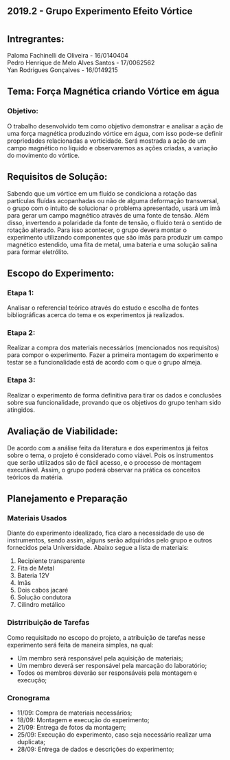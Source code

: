 ## 2019.2 - Grupo Experimento Efeito Vórtice
#
## Intregrantes:
Paloma Fachinelli de Oliveira - 16/0140404 <br />
Pedro Henrique de Melo Alves Santos - 17/0062562 <br />
Yan Rodrigues Gonçalves - 16/0149215

## Tema: Força Magnética criando Vórtice em água
### Objetivo: 
O trabalho desenvolvido tem como objetivo demonstrar e analisar a ação de uma força magnética produzindo vórtice em água, com isso pode-se definir propriedades relacionadas a vorticidade. Será mostrada a ação de um campo magnético no líquido e observaremos as ações criadas, a variação do movimento do vórtice.

## Requisitos de Solução:
Sabendo que um vórtice em um fluído se condiciona a rotação das partículas fluídas acopanhadas ou não de alguma deformação transversal, o grupo com o intuito de solucionar o problema apresentado, usará um imã para gerar um campo magnético através de uma fonte de tensão. Além disso, invertendo a polaridade da fonte de tensão, o fluído terá o sentido de rotação alterado. Para isso acontecer, o grupo devera montar o experimento utilizando componentes que são ímãs para produzir um campo magnético estendido, uma fita de metal, uma bateria e uma solução salina para formar eletrólito.

## Escopo do Experimento: 
### Etapa 1:
Analisar o referencial teórico através do estudo e escolha de fontes bibliográficas acerca do tema e os experimentos já realizados.
### Etapa 2: 
Realizar a compra dos materiais necessários (mencionados nos requisítos) para compor o experimento. Fazer a primeira montagem do experimento e testar se a funcionalidade está de acordo com o que o grupo almeja.
### Etapa 3: 
Realizar o experimento de forma definitiva para tirar os dados e conclusões sobre sua funcionalidade, provando que os objetivos do grupo tenham sido atingidos.

## Avaliação de Viabilidade: 
De acordo com a análise feita da literatura e dos experimentos já feitos sobre o tema, o projeto é considerado como viável. Pois os instrumentos que serão utilizados são de fácil acesso, e o processo de montagem executável. Assim, o grupo poderá observar na prática os conceitos teóricos da matéria. 

## Planejamento e Preparação
### Materiais Usados
Diante do experimento idealizado, fica claro a necessidade de uso de instrumentos, sendo assim, alguns serão adquiridos pelo grupo e outros fornecidos pela Universidade. Abaixo segue a lista de materiais: 
1) Recipiente transparente
2) Fita de Metal
3) Bateria 12V
4) Imãs 
5) Dois cabos jacaré
6) Solução condutora
7) Cilindro metálico  
### Distrribuição de Tarefas
Como requisitado no escopo do projeto, a atribuição de tarefas nesse experimento será feita de maneira simples, na qual:
- Um membro será responsável pela aquisição de materiais;
- Um membro deverá ser responsável pela marcação do laboratório;
- Todos os membros deverão ser responsáveis pela montagem e execução; 
### Cronograma
- 11/09: Compra de materiais necessários;
- 18/09: Montagem e execução do experimento;
- 21/09: Entrega de fotos da montagem; 
- 25/09: Execução do experimento, caso seja necessário realizar uma duplicata; 
- 28/09: Entrega de dados e descrições do experimento; 
